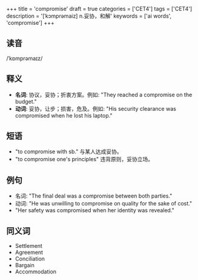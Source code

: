 +++
title = 'compromise'
draft = true
categories = ['CET4']
tags = ['CET4']
description = '[ˈkɔmprəmaiz] n.妥协，和解'
keywords = ['ai words', 'compromise']
+++

## 读音
/ˈkɒmprəmaɪz/

## 释义
- **名词**: 协议，妥协；折衷方案。例如: "They reached a compromise on the budget."
- **动词**: 妥协，让步；损害，危及。例如: "His security clearance was compromised when he lost his laptop."

## 短语
- "to compromise with sb." 与某人达成妥协。
- "to compromise one's principles" 违背原则，妥协立场。

## 例句
- 名词: "The final deal was a compromise between both parties."
- 动词: "He was unwilling to compromise on quality for the sake of cost."
- "Her safety was compromised when her identity was revealed."

## 同义词
- Settlement
- Agreement
- Conciliation
- Bargain
- Accommodation
